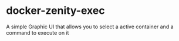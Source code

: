 # docker-zenity-exec
A simple Graphic UI that allows you to select a active container and a command to execute on it
